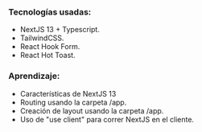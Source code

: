 ### Tecnologías usadas:
- NextJS 13 + Typescript.
- TailwindCSS.
- React Hook Form.
- React Hot Toast.


### Aprendizaje:

- Características de NextJS 13
- Routing usando la carpeta /app.
- Creación de layout usando la carpeta /app.
- Uso de "use client" para correr NextJS en el cliente.